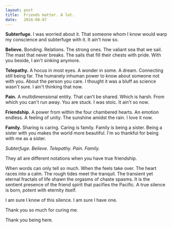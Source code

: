 ```yaml
---
layout: post
title:  Friends matter. A lot.
date:   2016-08-07
---
```


**Subterfuge.**
I was worried about it. That someone whom I know would warp my conscience and subterfuge with it. 
It ain't now so. 

**Believe.**
Bonding. Relations. The strong ones. The valiant sea that we sail. The mast that never breaks. The sails that fill their chests with pride. With you beside, I ain't sinking anymore. 

**Telepathy.**
A hocus in most eyes. A wonder in some. A dream. Connecting still being far. The humanely inhuman power to know about someone not with you. About the person you care. 
I thought it was a bluff as science wasn't sure. 
I ain't thinking that now. 

**Pain.**
A multidimensional entity. That can't be shared. Which is harsh. From which you can't run away. You are stuck. 
I was stoic. 
It ain't so now. 

**Friendship.** 
A power from within the four chambered hearts. An emotion endless. A feeling of unity. The sunshine amidst the rain. 
I love it now. 

**Family.** 
Sharing is caring. Caring is family. Family is being a sister. Being a sister with you makes the world more beautiful. 
I'm so thankful for being with me as a sister. 


_Subterfuge. Believe. Telepathy. Pain. Family._

They all are different notations when you have true friendship. 

When words can only tell so much. When the feels take over. The heart races into a calm. The rough tides meet the tranquil. The transient yet eternal fractals of life shawn the orgasms of chaste spasms. It is the sentient presence of the friend spirit that pacifies the Pacific. A true silence is born, potent with eternity itself. 

I am sure I know of this silence.
I am sure I have one. 

Thank you so much for curing me. 

Thank you being here. 


